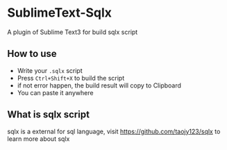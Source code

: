 # SublimeText-Sqlx
A plugin of Sublime Text3 for build sqlx script


## How to use

- Write your `.sqlx` script
- Press `Ctrl+Shift+X` to build the script
- if not error happen, the build result will copy to Clipboard
- You can paste it anywhere

## What is sqlx script

sqlx is a external for sql language, visit https://github.com/taojy123/sqlx to learn more about sqlx


